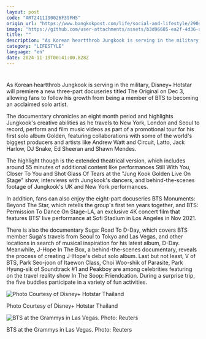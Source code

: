 ```yaml
---
layout: post
code: "ART2411190026F39FHS"
origin_url: "https://www.bangkokpost.com/life/social-and-lifestyle/2904658/follow-jungkooks-journey-in-new-documentary"
image: "https://github.com/user-attachments/assets/b3d96685-ea2f-4d36-a703-cec7d5206470"
title: ""
description: "As Korean heartthrob Jungkook is serving in the military, Disney+ Hotstar will premiere a new three-part docuseries titled The Original on Dec 3, allowing fans to follow his growth from being a member of BTS to becoming an acclaimed solo artist."
category: "LIFESTYLE"
language: "en"
date: 2024-11-19T00:41:00.828Z
---
```


# 

As Korean heartthrob Jungkook is serving in the military, Disney+ Hotstar will premiere a new three-part docuseries titled The Original on Dec 3, allowing fans to follow his growth from being a member of BTS to becoming an acclaimed solo artist.

The documentary chronicles an eight month period and highlights Jungkook's creative abilities as he travels to New York, London and Seoul to record, perform and film music videos as part of a promotional tour for his first solo album Golden, featuring collaborations with some of the world's biggest producers and artists like Andrew Watt and Circuit, Latto, Jack Harlow, DJ Snake, Ed Sheeran and Shawn Mendes.

The highlight though is the extended theatrical version, which includes around 55 minutes of additional content like performances Still With You, Closer To You and Shot Glass Of Tears at the "Jung Kook Golden Live On Stage" show, interviews with Jungkook's dancers, and behind-the-scenes footage of Jungkook's UK and New York performances.

In addition, fans can also enjoy the eight-part docuseries BTS Monuments: Beyond The Star, which retells the group's first ten years together, and BTS: Permission To Dance On Stage-LA, an exclusive 4K concert film that features BTS' live performance at Sofi Stadium in Los Angeles in Nov 2021.

There is also the documentary Suga: Road To D-Day, which covers BTS member Suga's travels from Seoul to Tokyo and Las Vegas, and other locations in search of musical inspiration for his latest album, D-Day. Meanwhile, J-Hope In The Box, a behind-the-scenes documentary, reveals the process of creating J-Hope's debut solo album. Last but not least, V of BTS, Park Seo-joon of Itaewon Class, Choi Woo-shik of Parasite, Park Hyung-sik of Soundtrack #1 and Peakboy are among celebrities featuring on the travel reality show In The Soop: Friendcation. During a surprise trip, the five buddies participate in a variety of fun activities.

![Photo Courtesy of Disney+ Hotstar Thailand](https://static.bangkokpost.com/media/content/dcx/2024/11/19/5350423.jpg)

Photo Courtesy of Disney+ Hotstar Thailand

![BTS at the Grammys in Las Vegas. Photo: Reuters](https://github.com/user-attachments/assets/934d3f67-675d-4c3a-837d-59d93beca6c4)

BTS at the Grammys in Las Vegas. Photo: Reuters
